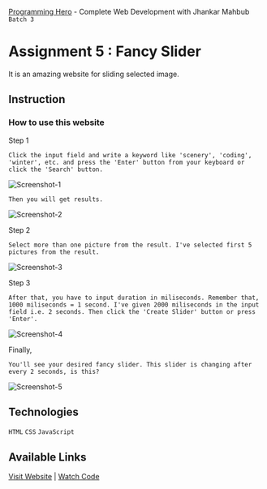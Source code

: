 [Programming Hero](https://web.programming-hero.com/) - Complete Web Development with Jhankar Mahbub `Batch 3`

# Assignment 5 : Fancy Slider

It is an amazing website for sliding selected image.

## Instruction

### How to use this website

Step 1
```
Click the input field and write a keyword like 'scenery', 'coding', 'winter', etc. and press the 'Enter' button from your keyboard or click the 'Search' button.
```
![Screenshot-1](https://user-images.githubusercontent.com/56265819/139093059-31bea8ea-7ad0-45eb-bab9-2fdb174bbda6.png)
```
Then you will get results.
```
![Screenshot-2](https://user-images.githubusercontent.com/56265819/139076279-4e7a5afb-0c73-4ab4-a181-1ad9d949671f.png)

Step 2
```
Select more than one picture from the result. I've selected first 5 pictures from the result.
```
![Screenshot-3](https://user-images.githubusercontent.com/56265819/139095654-622ad368-5d00-4ef9-a0ce-0c151dcae719.png)

Step 3
```
After that, you have to input duration in miliseconds. Remember that, 1000 miliseconds = 1 second. I've given 2000 miliseconds in the input field i.e. 2 seconds. Then click the 'Create Slider' button or press 'Enter'.
```
![Screenshot-4](https://user-images.githubusercontent.com/56265819/139095956-669d811a-6db4-4829-be0f-37510923959e.png)

Finally,
```
You'll see your desired fancy slider. This slider is changing after every 2 seconds, is this?
```
![Screenshot-5](https://user-images.githubusercontent.com/56265819/139096623-9f0be108-2e8d-4099-bbd7-4d8af0265eaf.png)

## Technologies

`HTML` `CSS` `JavaScript`

## Available Links

[Visit Website]() | [Watch Code]()

